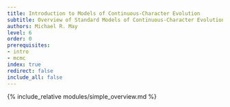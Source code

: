 ```yaml
---
title: Introduction to Models of Continuous-Character Evolution
subtitle: Overview of Standard Models of Continuous-Character Evolution
authors: Michael R. May
level: 6
order: 0
prerequisites:
- intro
- mcmc
index: true
redirect: false
include_all: false
---
```


{% include_relative modules/simple_overview.md %}
